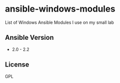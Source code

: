 # ansible-windows-modules
List of Windows Ansible Modules I use on my small lab

## Ansible Version
* 2.0 - 2.2

## License
GPL


